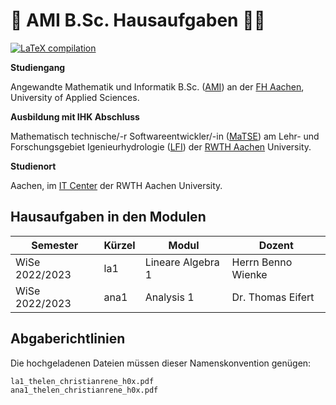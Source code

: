 # :blue_book: AMI B.Sc. Hausaufgaben :student:

[![LaTeX compilation](https://github.com/cortex359/matse-aachen.ws22/actions/workflows/latexmk-vorlage.yml/badge.svg?branch=master)](https://github.com/cortex359/matse-aachen.ws22/actions/workflows/latexmk-vorlage.yml)


**Studiengang**

Angewandte Mathematik und Informatik B.Sc. ([AMI](https://www.fh-aachen.de/studium/angewandte-mathematik-und-informatik-bsc)) an der [FH Aachen](https://www.fh-aachen.de/), University of Applied Sciences.

**Ausbildung mit IHK Abschluss**

Mathematisch technische/-r Softwareentwickler/-in ([MaTSE](https://www.matse-ausbildung.de/startseite.html)) am Lehr- und Forschungsgebiet Igenieurhydrologie ([LFI](https://lfi.rwth-aachen.de/)) der [RWTH Aachen](https://www.rwth-aachen.de/) University.

**Studienort**

Aachen, im [IT Center](https://www.itc.rwth-aachen.de/cms/IT-Center/Lehre-Ausbildung/~letj/MATSE-Ausbildung) der RWTH Aachen University.


## Hausaufgaben in den Modulen

| Semester       | Kürzel | Modul             | Dozent             |
| -------------- | ------ | ----------------- | ------------------ |
| WiSe 2022/2023 | la1    | Lineare Algebra 1 | Herrn Benno Wienke |
| WiSe 2022/2023 | ana1   | Analysis 1        | Dr. Thomas Eifert  |

## Abgaberichtlinien

Die hochgeladenen Dateien müssen dieser Namenskonvention genügen:

    la1_thelen_christianrene_h0x.pdf
    ana1_thelen_christianrene_h0x.pdf
